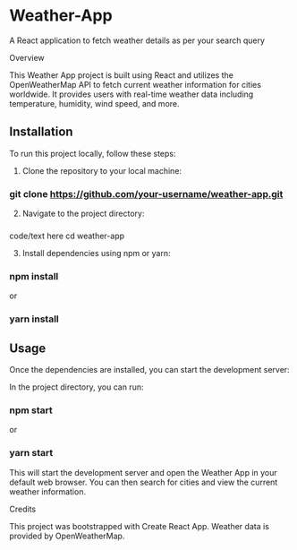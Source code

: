 # Weather-App
 A React application to fetch weather details as per your search query

Overview

This Weather App project is built using React and utilizes the OpenWeatherMap API to fetch current weather information for cities worldwide. It provides users with real-time weather data including temperature, humidity, wind speed, and more.

## Installation

To run this project locally, follow these steps:

1. Clone the repository to your local machine:
###  git clone https://github.com/your-username/weather-app.git

2. Navigate to the project directory:
### 
<tab><tab>code/text here cd weather-app

3. Install dependencies using npm or yarn:
### npm install
or
### yarn install

## Usage

Once the dependencies are installed, you can start the development server:

In the project directory, you can run:

### npm start
or
### yarn start

This will start the development server and open the Weather App in your default web browser. You can then search for cities and view the current weather information.

Credits

This project was bootstrapped with Create React App.
Weather data is provided by OpenWeatherMap.
